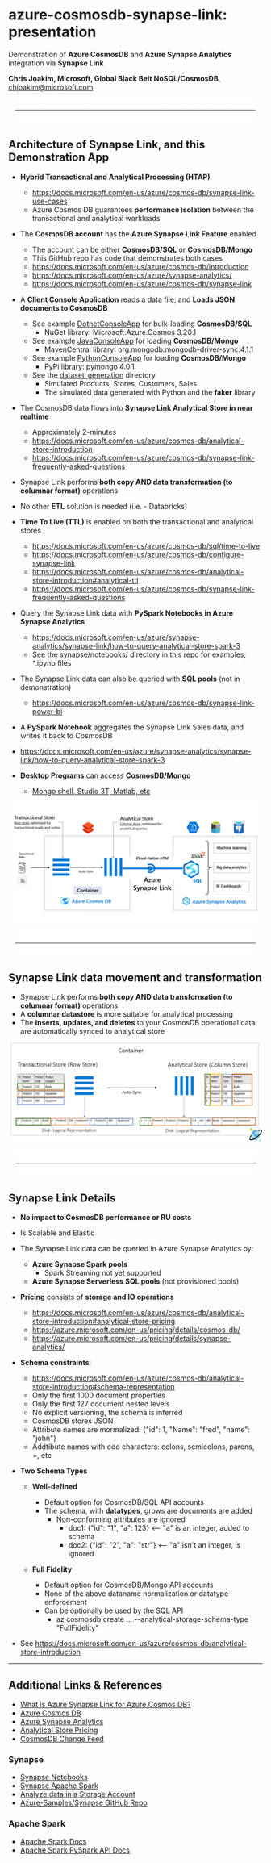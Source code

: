 # azure-cosmosdb-synapse-link: presentation

Demonstration of **Azure CosmosDB** and **Azure Synapse Analytics**
integration via **Synapse Link**

**Chris Joakim, Microsoft, Global Black Belt NoSQL/CosmosDB**, chjoakim@microsoft.com

<p align="center"><img src="img/horizonal-line-1.jpeg" width="95%"></p>

<a name="part1"></a>

## Architecture of Synapse Link, and this Demonstration App

- **Hybrid Transactional and Analytical Processing (HTAP)**
  - https://docs.microsoft.com/en-us/azure/cosmos-db/synapse-link-use-cases
  - Azure Cosmos DB guarantees **performance isolation** between the transactional and analytical workloads

- The **CosmosDB account** has the **Azure Synapse Link Feature** enabled
  - The account can be either **CosmosDB/SQL** or **CosmosDB/Mongo** 
  - This GitHub repo has code that demonstrates both cases
  - https://docs.microsoft.com/en-us/azure/cosmos-db/introduction
  - https://docs.microsoft.com/en-us/azure/synapse-analytics/
  - https://docs.microsoft.com/en-us/azure/cosmos-db/synapse-link

- A **Client Console Application** reads a data file, and **Loads JSON documents to CosmosDB**
  - See example [DotnetConsoleApp](../DotnetConsoleApp/readme.md) for bulk-loading **CosmosDB/SQL**
    - NuGet library: Microsoft.Azure.Cosmos 3.20.1
  - See example [JavaConsoleApp](../JavaConsoleApp/readme.md) for loading **CosmosDB/Mongo**
    - MavenCentral library: org.mongodb:mongodb-driver-sync:4.1.1
  - See example [PythonConsoleApp](../PythonConsoleApp/readme.md) for loading **CosmosDB/Mongo**
    - PyPi library: pymongo 4.0.1
  - See the [dataset_generation](../dataset_generation/readme.md) directory
    - Simulated Products, Stores, Customers, Sales
    - The simulated data generated with Python and the **faker** library

- The CosmosDB data flows into **Synapse Link Analytical Store in near realtime**
  - Approximately 2-minutes
  - https://docs.microsoft.com/en-us/azure/cosmos-db/analytical-store-introduction
  - https://docs.microsoft.com/en-us/azure/cosmos-db/synapse-link-frequently-asked-questions

- Synapse Link performs **both copy AND data transformation (to columnar format)** operations

- No other **ETL** solution is needed (i.e. - Databricks)

- **Time To Live (TTL)** is enabled on both the transactional and analytical stores
  - https://docs.microsoft.com/en-us/azure/cosmos-db/sql/time-to-live
  - https://docs.microsoft.com/en-us/azure/cosmos-db/configure-synapse-link
  - https://docs.microsoft.com/en-us/azure/cosmos-db/analytical-store-introduction#analytical-ttl
  - https://docs.microsoft.com/en-us/azure/cosmos-db/synapse-link-frequently-asked-questions

- Query the Synapse Link data with **PySpark Notebooks in Azure Synapse Analytics**
  - https://docs.microsoft.com/en-us/azure/synapse-analytics/synapse-link/how-to-query-analytical-store-spark-3
  - See the synapse/notebooks/ directory in this repo for examples; *.ipynb files

- The Synapse Link data can also be queried with **SQL pools** (not in demonstration)
  - https://docs.microsoft.com/en-us/azure/cosmos-db/synapse-link-power-bi

- A **PySpark Notebook** aggregates the Synapse Link Sales data, and writes it back to CosmosDB
 - https://docs.microsoft.com/en-us/azure/synapse-analytics/synapse-link/how-to-query-analytical-store-spark-3

- **Desktop Programs** can access **CosmosDB/Mongo**
  - [Mongo shell, Studio 3T, Matlab, etc](cosmos_mongo_desktop_tools.md)

<p align="center">
    <img src="img/synapse-analytics-cosmos-db-architecture.png" width="100%">
</p>

<p align="center"><img src="img/horizonal-line-1.jpeg" width="95%"></p>

## Synapse Link data movement and transformation

- Synapse Link performs **both copy AND data transformation (to columnar format)** operations
- A **columnar datastore** is more suitable for analytical processing
- The **inserts, updates, and deletes** to your CosmosDB operational data are automatically synced to analytical store

<p align="center"><img src="img/transactional-analytical-data-stores.png" width="100%"></p>

<p align="center"><img src="img/horizonal-line-1.jpeg" width="95%"></p>

## Synapse Link Details

- **No impact to CosmosDB performance or RU costs**
- Is Scalable and Elastic
- The Synapse Link data can be queried in Azure Synapse Analytics by:
  - **Azure Synapse Spark pools**
    - Spark Streaming not yet supported
  - **Azure Synapse Serverless SQL pools** (not provisioned pools)
- **Pricing** consists of **storage and IO operations**
  - https://docs.microsoft.com/en-us/azure/cosmos-db/analytical-store-introduction#analytical-store-pricing
  - https://azure.microsoft.com/en-us/pricing/details/cosmos-db/
  - https://azure.microsoft.com/en-us/pricing/details/synapse-analytics/

- **Schema constraints**:
  - https://docs.microsoft.com/en-us/azure/cosmos-db/analytical-store-introduction#schema-representation
  - Only the first 1000 document properties
  - Only the first 127 document nested levels
  - No explicit versioning, the schema is inferred
  - CosmosDB stores JSON
  - Attribute names are mormalized: {"id": 1, "Name": "fred", "name": "john"}
  - Addtibute names with odd characters: colons, semicolons, parens, =, etc

- **Two Schema Types**

  - **Well-defined**
    - Default option for CosmosDB/SQL API accounts
    - The schema, with **datatypes**, grows are documents are added
      - Non-conforming attributes are ignored
        - doc1: {"id": "1", "a": 123}      <-- "a" is an integer, added to schema
        - doc2: {"id": "2", "a": "str"}    <-- "a" isn't an integer, is ignored

  - **Full Fidelity**
    - Default option for CosmosDB/Mongo API accounts
    - None of the above dataname normalization or datatype enforcement
    - Can be optionally be used by the SQL API
      - az cosmosdb create ... --analytical-storage-schema-type "FullFidelity" 

- See https://docs.microsoft.com/en-us/azure/cosmos-db/analytical-store-introduction

---

## Additional Links & References

- [What is Azure Synapse Link for Azure Cosmos DB?](https://docs.microsoft.com/en-us/azure/cosmos-db/synapse-link)
- [Azure Cosmos DB](https://docs.microsoft.com/en-us/azure/cosmos-db/introduction)
- [Azure Synapse Analytics](https://azure.microsoft.com/en-us/services/synapse-analytics/)
- [Analytical Store Pricing](https://docs.microsoft.com/en-us/azure/cosmos-db/analytical-store-introduction#analytical-store-pricing)
- [CosmosDB Change Feed](https://docs.microsoft.com/en-us/azure/cosmos-db/change-feed)

### Synapse

- [Synapse Notebooks](https://docs.microsoft.com/en-us/azure/synapse-analytics/spark/apache-spark-development-using-notebooks)
- [Synapse Apache Spark](https://docs.microsoft.com/en-us/azure/synapse-analytics/get-started-analyze-spark)
- [Analyze data in a Storage Account](https://docs.microsoft.com/en-us/azure/synapse-analytics/get-started-analyze-storage)
- [Azure-Samples/Synapse GitHub Repo](https://github.com/Azure-Samples/Synapse)

### Apache Spark

- [Apache Spark Docs](https://spark.apache.org/docs/latest/)
- [Apache Spark PySpark API Docs](https://spark.apache.org/docs/latest/api/python/reference/index.html)
